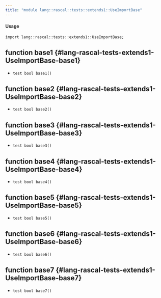 ```yaml
---
title: "module lang::rascal::tests::extends1::UseImportBase"
---
```


#### Usage

`import lang::rascal::tests::extends1::UseImportBase;`


## function base1 {#lang-rascal-tests-extends1-UseImportBase-base1}

* ``test bool base1()``

## function base2 {#lang-rascal-tests-extends1-UseImportBase-base2}

* ``test bool base2()``

## function base3 {#lang-rascal-tests-extends1-UseImportBase-base3}

* ``test bool base3()``

## function base4 {#lang-rascal-tests-extends1-UseImportBase-base4}

* ``test bool base4()``

## function base5 {#lang-rascal-tests-extends1-UseImportBase-base5}

* ``test bool base5()``

## function base6 {#lang-rascal-tests-extends1-UseImportBase-base6}

* ``test bool base6()``

## function base7 {#lang-rascal-tests-extends1-UseImportBase-base7}

* ``test bool base7()``

